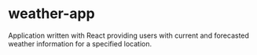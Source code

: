 # weather-app

Application written with React providing users with current and forecasted weather information for a specified location.
